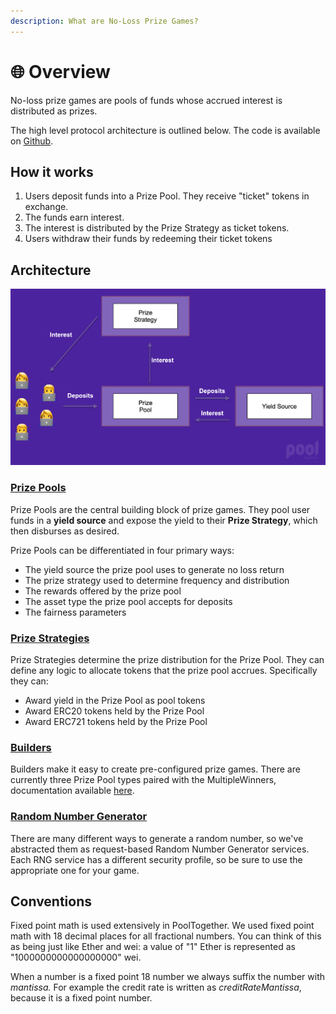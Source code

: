 ```yaml
---
description: What are No-Loss Prize Games?
---
```


# 🌐 Overview

No-loss prize games are pools of funds whose accrued interest is distributed as prizes.

The high level protocol architecture is outlined below. The code is available on [Github](https://github.com/pooltogether/pooltogether-pool-contracts).

## How it works

1. Users deposit funds into a Prize Pool.  They receive "ticket" tokens in exchange.
2. The funds earn interest.
3. The interest is distributed by the Prize Strategy as ticket tokens.
4. Users withdraw their funds by redeeming their ticket tokens

## Architecture

![](../.gitbook/assets/screen-shot-2021-03-29-at-5.02.37-pm.png)

### [Prize Pools](prize-pool/)

Prize Pools are the central building block of prize games.  They pool user funds in a **yield source** and expose the yield to their **Prize Strategy**, which then disburses as desired.

Prize Pools can be differentiated in four primary ways:

* The yield source the prize pool uses to generate no loss return
* The prize strategy used to determine frequency and distribution 
* The rewards offered by the prize pool
* The asset type the prize pool accepts for deposits 
* The fairness parameters 

### [Prize Strategies](prize-strategy/)

Prize Strategies determine the prize distribution for the Prize Pool.  They can define any logic to allocate tokens that the prize pool accrues.  Specifically they can:

* Award yield in the Prize Pool as pool tokens
* Award ERC20 tokens held by the Prize Pool
* Award ERC721 tokens held by the Prize Pool

### [Builders](prize-pool/prize-pool-builder.md)

Builders make it easy to create pre-configured prize games.  There are currently three Prize Pool types paired with the MultipleWinners, documentation available [here](prize-pool/prize-pool-builder.md). 

### [Random Number Generator](random-number-generator/)

There are many different ways to generate a random number, so we've abstracted them as request-based Random Number Generator services.  Each RNG service has a different security profile, so be sure to use the appropriate one for your game.

## Conventions

Fixed point math is used extensively in PoolTogether.  We used fixed point math with 18 decimal places for all fractional numbers.  You can think of this as being just like Ether and wei: a value of "1" Ether is represented as "1000000000000000000" wei.

When a number is a fixed point 18 number we always suffix the number with _mantissa._  For example the credit rate is written as _creditRateMantissa_, because it is a fixed point number.



